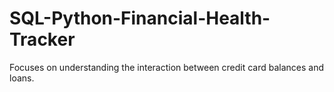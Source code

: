 # SQL-Python-Financial-Health-Tracker
Focuses on understanding the interaction between credit card balances and loans.
